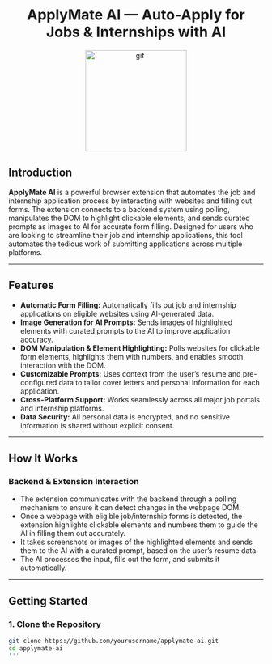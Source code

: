 <div align="center">

# ApplyMate AI — Auto-Apply for Jobs & Internships with AI

  <img src = "https://i.giphy.com/JqmupuTVZYaQX5s094.webp" width="200px" alt="gif" />

</div>


## **Introduction**

**ApplyMate AI** is a powerful browser extension that automates the job and internship application process by interacting with websites and filling out forms. The extension connects to a backend system using polling, manipulates the DOM to highlight clickable elements, and sends curated prompts as images to AI for accurate form filling. Designed for users who are looking to streamline their job and internship applications, this tool automates the tedious work of submitting applications across multiple platforms.

---

## **Features**

-  **Automatic Form Filling:** Automatically fills out job and internship applications on eligible websites using AI-generated data.
-  **Image Generation for AI Prompts:** Sends images of highlighted elements with curated prompts to the AI to improve application accuracy.
-  **DOM Manipulation & Element Highlighting:** Polls websites for clickable form elements, highlights them with numbers, and enables smooth interaction with the DOM.
-  **Customizable Prompts:** Uses context from the user’s resume and pre-configured data to tailor cover letters and personal information for each application.
-  **Cross-Platform Support:** Works seamlessly across all major job portals and internship platforms.
-  **Data Security:** All personal data is encrypted, and no sensitive information is shared without explicit consent.

---

## **How It Works**

### **Backend & Extension Interaction**

- The extension communicates with the backend through a polling mechanism to ensure it can detect changes in the webpage DOM.
- Once a webpage with eligible job/internship forms is detected, the extension highlights clickable elements and numbers them to guide the AI in filling them out accurately.
- It takes screenshots or images of the highlighted elements and sends them to the AI with a curated prompt, based on the user’s resume data.
- The AI processes the input, fills out the form, and submits it automatically.

---

## **Getting Started**

### **1. Clone the Repository**

```bash
git clone https://github.com/yourusername/applymate-ai.git
cd applymate-ai
'''

